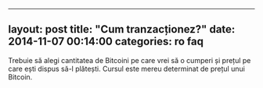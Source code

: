  ---
 layout:     post
 title:      "Cum tranzacționez?"
 date:       2014-11-07 00:14:00
 categories: ro faq
 ---
 
Trebuie să alegi cantitatea de Bitcoini pe care vrei să o cumperi și prețul pe care ești dispus să-l plătești. Cursul este mereu determinat de prețul unui Bitcoin.
